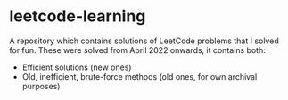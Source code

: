 # leetcode-learning
A repository which contains solutions of LeetCode problems that I solved for fun.
These were solved from April 2022 onwards, it contains both:
* Efficient solutions (new ones)
* Old, inefficient, brute-force methods (old ones, for own archival purposes)


